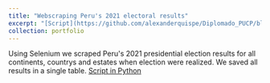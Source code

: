 ```yaml
---
title: "Webscraping Peru's 2021 electoral results"
excerpt: "[Script](https://github.com/alexanderquispe/Diplomado_PUCP/blob/main/Lecture_7/Assignment_4/group_3_ass_4.ipynb): We use Selenium to scrape ONPE's webpage<br/><img src='/images/ONPE.jpg'>"
collection: portfolio
---
```


Using Selenium we scraped Peru's 2021 presidential election results for all continents, countrys and estates when election were realized. We saved all results in a single table.
[Script in Python](https://github.com/alexanderquispe/Diplomado_PUCP/blob/main/Lecture_7/Assignment_4/group_3_ass_4.ipynb)
